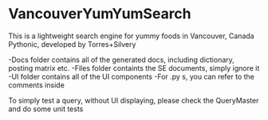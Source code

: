 VancouverYumYumSearch
=====================

This is a lightweight search engine for yummy foods in Vancouver, Canada
Pythonic, developed by Torres+Silvery

-Docs folder contains all of the generated docs, including dictionary, posting matrix etc.
-Files folder containts the SE documents, simply ignore it
-UI folder contains all of the UI components
-For .py s, you can refer to the comments inside

To simply test a query, without UI displaying, please check the QueryMaster and do some unit tests